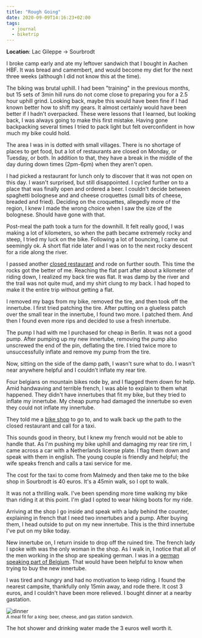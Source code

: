 ```yaml
---
title: "Rough Going"
date: 2020-09-09T14:16:23+02:00
tags:
  - journal
  - biketrip
---
```


**Location**: Lac Gileppe -> Sourbrodt

I broke camp early and ate my leftover sandwich that I bought in Aachen HBF. It
was bread and camembert, and would become my diet for the next three weeks
(although I did not know this at the time).

The biking was brutal uphill. I had been "training" in the previous months, but
15 sets of 3min hill runs do not come close to preparing you for a 2.5 hour
uphill grind. Looking back, maybe this would have been fine if I had known
better how to shift my gears. It almost certainly would have been better if I
hadn't overpacked. These were lessons that I learned, but looking back, I was
always going to make this first mistake. Having gone backpacking several times
I tried to pack light but felt overconfident in how much my bike could hold.

The area I was in is dotted with small villages. There is no shortage of places
to get food, but a lot of restaurants are closed on Monday, or Tuesday, or
both. In addition to that, they have a break in the middle of the day during
down times (2pm-6pm) when they aren't open.

I had picked a restaurant for lunch only to discover that it was not open on
this day. I wasn't surprised, but still disappointed. I cycled further on to a
place that was finally open and ordered a beer. I couldn't decide between
spaghetti bolognese and and cheese croquettes (small bits of cheese, breaded
and fried). Deciding on the croquettes, allegedly more of the region, I knew I
made the wrong choice when I saw the size of the bolognese. Should have gone
with that.

Post-meal the path took a turn for the downhill. It felt really good, I was
making a lot of kilometers, so when the path became extremely rocky and steep,
I tried my luck on the bike. Following a lot of bouncing, I came out seemingly
ok. A short flat ride later and I was on to the next rocky descent for a ride
along the river.

I passed another [closed restaurant](https://g.page/moulin-du-bayehon?share)
and rode on further south. This time the rocks got the better of me. Reaching
the flat part after about a kilometer of riding down, I realized my back tire
was flat. It was damp by the river and the trail was not quite mud, and my
shirt clung to my back. I had hoped to make it the entire trip without getting
a flat.

I removed my bags from my bike, removed the tire, and then took off the
innertube.  I first tried patching the tire. After putting on a glueless patch
over the small tear in the innertube, I found two more. I patched them. And
then I found even more rips and decided to use a fresh innertube.

The pump I had with me I purchased for cheap in Berlin. It was not a good pump.
After pumping up my new innertube, removing the pump also unscrewed the end of
the pin, deflating the tire. I tried twice more to unsuccessfully inflate and
remove my pump from the tire.

Now, sitting on the side of the damp path, I wasn't sure what to do. I wasn't
near anywhere helpful and I couldn't inflate my rear tire.

Four belgians on mountain bikes rode by, and I flagged them down for help. Amid
handwaving and terrible french, I was able to explain to them what happened.
They didn't have innertubes that fit my bike, but they tried to inflate my
innertube. My cheap pump had damaged the innertube so even they could not
inflate my innertube.

They told me a [bike shop](https://goo.gl/maps/XriVyoQBTw1h5j7o9) to go to, and
to walk back up the path to the closed restaurant and call for a taxi.

This sounds good in theory, but I knew my french would not be able to handle
that. As I'm pushing my bike uphill and damaging my rear tire rim, I came
across a car with a Netherlands license plate. I flag them down and speak with
them in english. The young couple is friendly and helpful; the wife speaks
french and calls a taxi service for me.

The cost for the taxi to come from Malmedy and then take me to the bike shop in
Sourbrodt is 40 euros. It's a 45min walk, so I opt to walk.

It was not a thrilling walk. I've been spending more time walking my bike than
riding it at this point. I'm glad I opted to wear hiking boots for my ride.

Arriving at the shop I go inside and speak with a lady behind the counter,
explaining in french that I need two innertubes and a pump. After buying them,
I head outside to put on my new innertube. This is the third innertube I've put
on my bike today.

New innertube on, I return inside to drop off the ruined tire. The french lady
I spoke with was the only woman in the shop. As I walk in, I notice that all of
the men working in the shop are speaking german. I was in a [german speaking
part of Belgium](https://en.wikipedia.org/wiki/Waimes). That would have been
helpful to know when trying to buy the new innertube.

I was tired and hungry and had no motivation to keep riding. I found the
nearest campsite, thankfully only 15min away, and rode there. It cost 3 euros,
and I couldn't have been more relieved. I bought dinner at a nearby gastation.

<img style="max-width: 100%; width: auto; height: auto;" src="/images/sourbrodt_dinner.jpeg" alt="dinner">
<figcaption><small>A meal fit for a king: beer, cheese, and gas station sandwich.</small></figcaption>

The hot shower and drinking water made the 3 euros well worth it.


